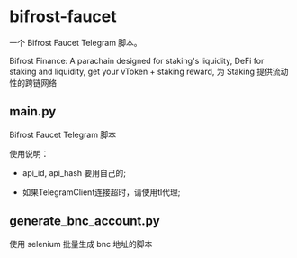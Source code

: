 # bifrost-faucet

一个 Bifrost Faucet Telegram 脚本。

Bifrost Finance: 
A parachain designed for staking's liquidity, DeFi for staking and liquidity, get your vToken + staking reward, 为 Staking 提供流动性的跨链网络

## main.py

Bifrost Faucet Telegram 脚本

使用说明：

- api_id, api_hash 要用自己的;

- 如果TelegramClient连接超时，请使用tl代理;

## generate_bnc_account.py

使用 selenium 批量生成 bnc 地址的脚本
